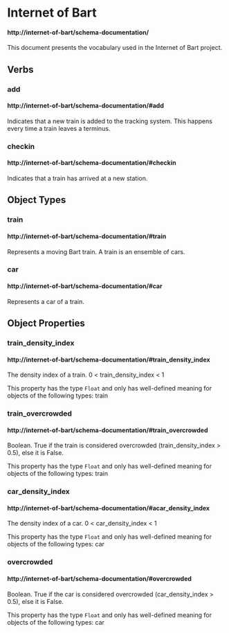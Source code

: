 # Internet of Bart

#### http://internet-of-bart/schema-documentation/

This document presents the vocabulary used in the Internet of Bart project.


## Verbs


### add

#### http://internet-of-bart/schema-documentation/#add

Indicates that a new train is added to the tracking system. This happens every time a train leaves a terminus.


### checkin

#### http://internet-of-bart/schema-documentation/#checkin

Indicates that a train has arrived at a new station.



## Object Types


### train

#### http://internet-of-bart/schema-documentation/#train

Represents a moving Bart train. A train is an ensemble of cars.


### car

#### http://internet-of-bart/schema-documentation/#car

Represents a car of a train.


## Object Properties


### train_density_index

#### http://internet-of-bart/schema-documentation/#train_density_index

The density index of a train. 0 < train_density_index < 1

This property has the type ``Float`` and only has well-defined meaning for objects of the following types: train


### train_overcrowded

#### http://internet-of-bart/schema-documentation/#train_overcrowded

Boolean. True if the train is considered overcrowded (train_density_index > 0.5), else it is False.

This property has the type ``Float`` and only has well-defined meaning for objects of the following types: train


### car_density_index

#### http://internet-of-bart/schema-documentation/#acar_density_index

The density index of a car. 0 < car_density_index < 1

This property has the type ``Float`` and only has well-defined meaning for objects of the following types: car


### overcrowded

#### http://internet-of-bart/schema-documentation/#overcrowded

Boolean. True if the car is considered overcrowded (car_density_index > 0.5), else it is False.

This property has the type ``Float`` and only has well-defined meaning for objects of the following types: car